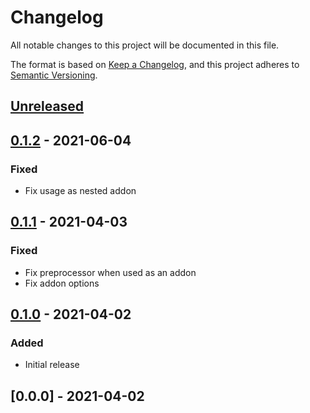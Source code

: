 # Changelog

All notable changes to this project will be documented in this file.

The format is based on [Keep a Changelog](https://keepachangelog.com/en/1.0.0/),
and this project adheres to [Semantic Versioning](https://semver.org/spec/v2.0.0.html).

## [Unreleased]

## [0.1.2] - 2021-06-04

### Fixed

- Fix usage as nested addon

## [0.1.1] - 2021-04-03

### Fixed

- Fix preprocessor when used as an addon
- Fix addon options

## [0.1.0] - 2021-04-02

### Added

- Initial release

## [0.0.0] - 2021-04-02

[unreleased]: https://github.com/concordnow/ember-md-block/compare/v0.1.0...HEAD
[0.1.2]: https://github.com/concordnow/ember-md-block/compare/v0.1.1...v0.1.2
[0.1.1]: https://github.com/concordnow/ember-md-block/compare/v0.1.0...v0.1.1
[0.1.0]: https://github.com/concordnow/ember-md-block/compare/null...v0.1.0


[Unreleased]: https://github.com/concordnow/ember-md-block/compare/v0.1.2...HEAD
